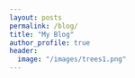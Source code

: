 ```yaml
---
layout: posts
permalink: /blog/
title: "My Blog"
author_profile: true
header:
  image: "/images/trees1.png"
---
```

 